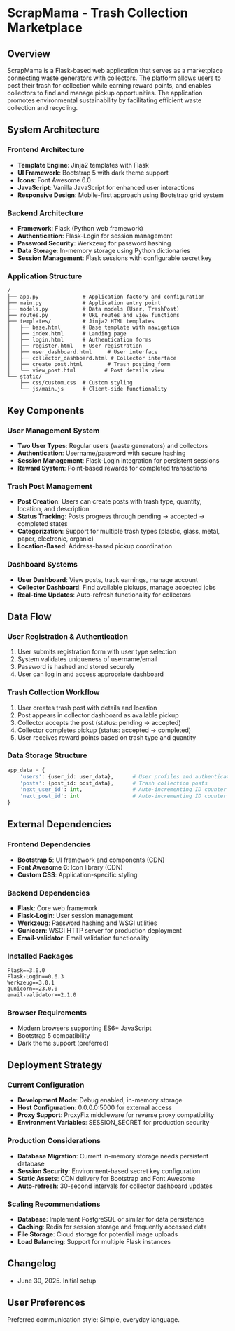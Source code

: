 # ScrapMama - Trash Collection Marketplace

## Overview

ScrapMama is a Flask-based web application that serves as a marketplace connecting waste generators with collectors. The platform allows users to post their trash for collection while earning reward points, and enables collectors to find and manage pickup opportunities. The application promotes environmental sustainability by facilitating efficient waste collection and recycling.

## System Architecture

### Frontend Architecture
- **Template Engine**: Jinja2 templates with Flask
- **UI Framework**: Bootstrap 5 with dark theme support
- **Icons**: Font Awesome 6.0
- **JavaScript**: Vanilla JavaScript for enhanced user interactions
- **Responsive Design**: Mobile-first approach using Bootstrap grid system

### Backend Architecture
- **Framework**: Flask (Python web framework)
- **Authentication**: Flask-Login for session management
- **Password Security**: Werkzeug for password hashing
- **Data Storage**: In-memory storage using Python dictionaries
- **Session Management**: Flask sessions with configurable secret key

### Application Structure
```
/
├── app.py              # Application factory and configuration
├── main.py             # Application entry point
├── models.py           # Data models (User, TrashPost)
├── routes.py           # URL routes and view functions
├── templates/          # Jinja2 HTML templates
│   ├── base.html       # Base template with navigation
│   ├── index.html      # Landing page
│   ├── login.html      # Authentication forms
│   ├── register.html   # User registration
│   ├── user_dashboard.html     # User interface
│   ├── collector_dashboard.html # Collector interface
│   ├── create_post.html        # Trash posting form
│   └── view_post.html         # Post details view
└── static/
    ├── css/custom.css  # Custom styling
    └── js/main.js      # Client-side functionality
```

## Key Components

### User Management System
- **Two User Types**: Regular users (waste generators) and collectors
- **Authentication**: Username/password with secure hashing
- **Session Management**: Flask-Login integration for persistent sessions
- **Reward System**: Point-based rewards for completed transactions

### Trash Post Management
- **Post Creation**: Users can create posts with trash type, quantity, location, and description
- **Status Tracking**: Posts progress through pending → accepted → completed states
- **Categorization**: Support for multiple trash types (plastic, glass, metal, paper, electronic, organic)
- **Location-Based**: Address-based pickup coordination

### Dashboard Systems
- **User Dashboard**: View posts, track earnings, manage account
- **Collector Dashboard**: Find available pickups, manage accepted jobs
- **Real-time Updates**: Auto-refresh functionality for collectors

## Data Flow

### User Registration & Authentication
1. User submits registration form with user type selection
2. System validates uniqueness of username/email
3. Password is hashed and stored securely
4. User can log in and access appropriate dashboard

### Trash Collection Workflow
1. User creates trash post with details and location
2. Post appears in collector dashboard as available pickup
3. Collector accepts the post (status: pending → accepted)
4. Collector completes pickup (status: accepted → completed)
5. User receives reward points based on trash type and quantity

### Data Storage Structure
```python
app_data = {
    'users': {user_id: user_data},      # User profiles and authentication
    'posts': {post_id: post_data},      # Trash collection posts
    'next_user_id': int,                # Auto-incrementing ID counter
    'next_post_id': int                 # Auto-incrementing ID counter
}
```

## External Dependencies

### Frontend Dependencies
- **Bootstrap 5**: UI framework and components (CDN)
- **Font Awesome 6**: Icon library (CDN)
- **Custom CSS**: Application-specific styling

### Backend Dependencies
- **Flask**: Core web framework
- **Flask-Login**: User session management
- **Werkzeug**: Password hashing and WSGI utilities
- **Gunicorn**: WSGI HTTP server for production deployment
- **Email-validator**: Email validation functionality

### Installed Packages
```
Flask==3.0.0
Flask-Login==0.6.3
Werkzeug==3.0.1
gunicorn==23.0.0
email-validator==2.1.0
```

### Browser Requirements
- Modern browsers supporting ES6+ JavaScript
- Bootstrap 5 compatibility
- Dark theme support (preferred)

## Deployment Strategy

### Current Configuration
- **Development Mode**: Debug enabled, in-memory storage
- **Host Configuration**: 0.0.0.0:5000 for external access
- **Proxy Support**: ProxyFix middleware for reverse proxy compatibility
- **Environment Variables**: SESSION_SECRET for production security

### Production Considerations
- **Database Migration**: Current in-memory storage needs persistent database
- **Session Security**: Environment-based secret key configuration
- **Static Assets**: CDN delivery for Bootstrap and Font Awesome
- **Auto-refresh**: 30-second intervals for collector dashboard updates

### Scaling Recommendations
- **Database**: Implement PostgreSQL or similar for data persistence
- **Caching**: Redis for session storage and frequently accessed data
- **File Storage**: Cloud storage for potential image uploads
- **Load Balancing**: Support for multiple Flask instances

## Changelog
- June 30, 2025. Initial setup

## User Preferences

Preferred communication style: Simple, everyday language.